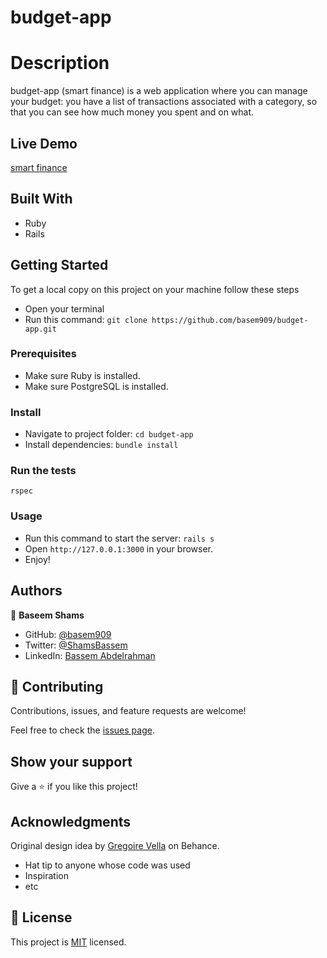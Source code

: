 # budget-app

# Description

budget-app (smart finance) is a web application where you can manage your budget: you have a list of transactions associated with a category, so that you can see how much money you spent and on what.

## Live Demo 
[smart finance](https://budget-app-rails-mod.herokuapp.com/)
## Built With
* Ruby
* Rails

## Getting Started
To get a local copy on this project on your machine follow these steps
- Open your terminal
- Run this command:
`git clone https://github.com/basem909/budget-app.git`
### Prerequisites
- Make sure Ruby is installed.
- Make sure PostgreSQL is installed.
### Install
- Navigate to project folder:
`cd budget-app`
- Install dependencies:
`bundle install`
### Run the tests
`rspec`
### Usage
- Run this command to start the server:
`rails s`
- Open `http://127.0.0.1:3000` in your browser.
- Enjoy!


## Authors

👤 **Baseem Shams**

- GitHub: [@basem909](https://github.com/basem909)
- Twitter: [@ShamsBassem](https://twitter.com/ShamsBassem)
- LinkedIn: [Bassem Abdelrahman](https://www.linkedin.com/in/bassem-shams-126a29134/)
## 🤝 Contributing

Contributions, issues, and feature requests are welcome!

Feel free to check the [issues page](../../issues/).

## Show your support

Give a ⭐️ if you like this project!

## Acknowledgments
Original design idea by [Gregoire Vella](https://www.behance.net/gregoirevella) on Behance.
- Hat tip to anyone whose code was used
- Inspiration
- etc

## 📝 License

This project is [MIT](./MIT.md) licensed.